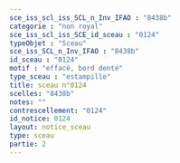 ```yaml
---
sce_iss_scl_iss_SCL_n_Inv_IFAO : "8438b"
categorie : "non royal"
sce_iss_scl_iss_SCE_id_sceau : "0124"
typeObjet : "Sceau"
sce_iss_SCL_n_Inv_IFAO : "8438b"
id_sceau : "0124"
motif : "effacé, bord denté"
type_sceau : "estampille"
title: sceau n°0124
scelles: "8438b"
notes: ""
contrescellement: "0124"
id_notice: 0124
layout: notice_sceau
type: sceau
partie: 2
---
```

